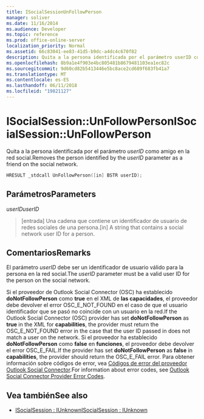```yaml
---
title: ISocialSessionUnFollowPerson
manager: soliver
ms.date: 11/16/2014
ms.audience: Developer
ms.topic: reference
ms.prod: office-online-server
localization_priority: Normal
ms.assetid: 66c83041-ee83-41d5-b9dc-a4dc4c670f82
description: Quita a la persona identificada por el parámetro userID como amigo en la red social.
ms.openlocfilehash: 8b9a1e4f903e4bc805481b8679481103ea1ec82c
ms.sourcegitcommit: 9d60cd82b5413446e5bc8ace2cd689f683fb41a7
ms.translationtype: MT
ms.contentlocale: es-ES
ms.lasthandoff: 06/11/2018
ms.locfileid: "19821127"
---
```

# <a name="isocialsessionunfollowperson"></a><span data-ttu-id="b69aa-103">ISocialSession::UnFollowPerson</span><span class="sxs-lookup"><span data-stu-id="b69aa-103">ISocialSession::UnFollowPerson</span></span>

<span data-ttu-id="b69aa-104">Quita a la persona identificada por el parámetro _userID_ como amigo en la red social.</span><span class="sxs-lookup"><span data-stu-id="b69aa-104">Removes the person identified by the  _userID_ parameter as a friend on the social network.</span></span> 
  
```cpp
HRESULT _stdcall UnFollowPerson([in] BSTR userID);
```

## <a name="parameters"></a><span data-ttu-id="b69aa-105">Parámetros</span><span class="sxs-lookup"><span data-stu-id="b69aa-105">Parameters</span></span>

<span data-ttu-id="b69aa-106">_userID_</span><span class="sxs-lookup"><span data-stu-id="b69aa-106">_userID_</span></span>
  
> <span data-ttu-id="b69aa-107">[entrada] Una cadena que contiene un identificador de usuario de redes sociales de una persona.</span><span class="sxs-lookup"><span data-stu-id="b69aa-107">[in] A string that contains a social network user ID for a person.</span></span>
    
## <a name="remarks"></a><span data-ttu-id="b69aa-108">Comentarios</span><span class="sxs-lookup"><span data-stu-id="b69aa-108">Remarks</span></span>

<span data-ttu-id="b69aa-109">El parámetro _userID_ debe ser un identificador de usuario válido para la persona en la red social.</span><span class="sxs-lookup"><span data-stu-id="b69aa-109">The  _userID_ parameter must be a valid user ID for the person on the social network.</span></span> 
  
<span data-ttu-id="b69aa-110">Si el proveedor de Outlook Social Connector (OSC) ha establecido **doNotFollowPerson** como **true** en el XML de **las capacidades**, el proveedor debe devolver el error OSC_E_NOT_FOUND en el caso de que el usuario identificador que se pasó no coincide con un usuario en la red.</span><span class="sxs-lookup"><span data-stu-id="b69aa-110">If the Outlook Social Connector (OSC) provider has set **doNotFollowPerson** as **true** in the XML for **capabilities**, the provider must return the OSC_E_NOT_FOUND error in the case that the user ID passed in does not match a user on the network.</span></span> <span data-ttu-id="b69aa-111">Si el proveedor ha establecido **doNotFollowPerson** como **false** en **funciones**, el proveedor debe devolver el error OSC_E_FAIL.</span><span class="sxs-lookup"><span data-stu-id="b69aa-111">If the provider has set **doNotFollowPerson** as **false** in **capabilities**, the provider should return the OSC_E_FAIL error.</span></span> <span data-ttu-id="b69aa-112">Para obtener información sobre códigos de error, vea [Códigos de error del proveedor Outlook Social Connector](outlook-social-connector-provider-error-codes.md).</span><span class="sxs-lookup"><span data-stu-id="b69aa-112">For information about error codes, see [Outlook Social Connector Provider Error Codes](outlook-social-connector-provider-error-codes.md).</span></span>
  
## <a name="see-also"></a><span data-ttu-id="b69aa-113">Vea también</span><span class="sxs-lookup"><span data-stu-id="b69aa-113">See also</span></span>

- [<span data-ttu-id="b69aa-114">ISocialSession : IUnknown</span><span class="sxs-lookup"><span data-stu-id="b69aa-114">ISocialSession : IUnknown</span></span>](isocialsessioniunknown.md)

